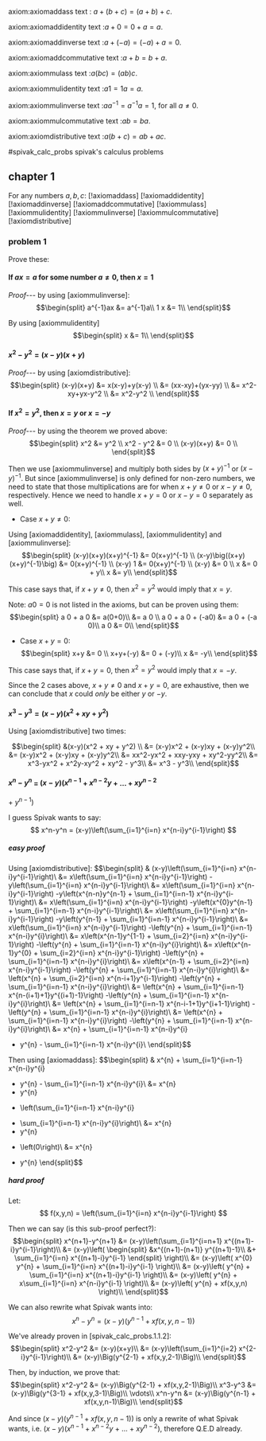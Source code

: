 axiom:axiomaddass
text : $a+(b+c) = (a+b)+c$.

axiom:axiomaddidentity
text :$a+0 = 0+a = a$.

axiom:axiomaddinverse
text :$a+(-a) = (-a)+a = 0$.

axiom:axiomaddcommutative
text :$a+b=b+a$.

axiom:axiommulass
text :$a(bc) = (ab)c$.

axiom:axiommulidentity
text :$a 1 = 1 a = a$.

axiom:axiommulinverse
text :$aa^{-1} = a^{-1}a = 1$, for all $a \ne 0$.

axiom:axiommulcommutative
text :$ab=ba$.

axiom:axiomdistributive
text :$a(b+c) = ab+ac$.

#spivak_calc_probs spivak's calculus problems

## chapter 1

For any numbers $a,b,c$:
[!axiomaddass]
[!axiomaddidentity]
[!axiomaddinverse]
[!axiomaddcommutative]
[!axiommulass]
[!axiommulidentity]
[!axiommulinverse]
[!axiommulcommutative]
[!axiomdistributive]

### problem 1

Prove these:

#### If $ax=a$ for some number $a\ne 0$, then $x=1$

  _Proof---_ by using [axiommulinverse]:
  $$\begin{split}
    a^{-1}ax &= a^{-1}a\\
    1 x &= 1\\
  \end{split}$$
  
  By using [axiommulidentity]
  $$\begin{split}
    x &= 1\\
  \end{split}$$

#### $x^2 - y^2 = (x-y)(x+y)$

  _Proof---_ by using [axiomdistributive]:
  $$\begin{split}
    (x-y)(x+y) &= x(x-y)+y(x-y) \\
               &= (xx-xy)+(yx-yy) \\
               &= x^2-xy+yx-y^2 \\
               &= x^2-y^2 \\
  \end{split}$$

#### If $x^2 = y^2$, then $x=y$ or $x=-y$

  _Proof---_ by using the theorem we proved above:
  $$\begin{split}
    x^2         &= y^2 \\
    x^2 - y^2   &= 0 \\
    (x-y)(x+y)  &= 0 \\
  \end{split}$$

  Then we use [axiommulinverse] and multiply both sides by $(x+y)^{-1}$ or
  $(x-y)^{-1}$.  But since [axiommulinverse] is only defined for non-zero
  numbers, we need to state that those multiplications are for when $x+y\ne0$
  or $x-y\ne0$, respectively.  Hence we need to handle $x+y=0$ or $x-y=0$
  separately as well.

  * Case $x+y \ne 0$:

  Using [axiomaddidentity], [axiommulass], [axiommulidentity] and
  [axiommulinverse]:
  $$\begin{split}
    (x-y)(x+y)(x+y)^{-1}            &= 0(x+y)^{-1} \\
    (x-y)\big((x+y)(x+y)^{-1}\big)  &= 0(x+y)^{-1} \\
    (x-y) 1                    &= 0(x+y)^{-1} \\
    (x-y)                           &= 0 \\
    x                               &= 0 + y\\
    x                               &= y\\
  \end{split}$$

  This case says that, if $x+y\ne0$, then $x^2 = y^2$ would imply that $x=y$.

  Note: $a 0 = 0$ is not listed in the axioms, but can be proven using
  them:
  $$\begin{split}
    a 0 + a 0     &= a(0+0)\\
                            &= a  0 \\
    a 0 + a 0 + (-a0)  &= a 0 + (-a 0)\\
    a 0                &= 0\\
  \end{split}$$

  * Case $x+y = 0$:
  $$\begin{split}
    x+y   &= 0 \\
    x+y+(-y) &= 0 + (-y)\\
    x        &= -y\\
  \end{split}$$

  This case says that, if $x+y=0$, then $x^2 = y^2$ would imply that $x=-y$.

Since the 2 cases above, $x+y\ne0$ and $x+y=0$, are exhaustive, then we can
conclude that $x$ could _only_ be either $y$ or $-y$.

#### $x^3-y^3 = (x-y)(x^2+xy+y^2)$

Using [axiomdistributive] two times:

$$\begin{split}
    &(x-y)(x^2 + xy + y^2) \\
    &= (x-y)x^2 + (x-y)xy + (x-y)y^2\\
    &= (x-y)x^2 + (x-y)xy + (x-y)y^2\\
    &= xx^2-yx^2 + xxy-yxy + xy^2-yy^2\\
    &= x^3-yx^2 + x^2y-xy^2 + xy^2 - y^3\\
    &= x^3 - y^3\\
\end{split}$$

#### $x^n-y^n$ $=$ $(x-y)(x^{n-1}$ $+$ $x^{n-2}y$ $+$ $\ldots$ $+$ $xy^{n-2}$
$+$ $y^{n-1})$

I guess Spivak wants to say:
$$
x^n-y^n = (x-y)\left(\sum_{i=1}^{i=n} x^{n-i}y^{i-1}\right)
$$

##### easy proof

Using [axiomdistributive]:
$$\begin{split}
& (x-y)\left(\sum_{i=1}^{i=n} x^{n-i}y^{i-1}\right)\\
&= x\left(\sum_{i=1}^{i=n} x^{n-i}y^{i-1}\right)
   -y\left(\sum_{i=1}^{i=n} x^{n-i}y^{i-1}\right)\\
&= x\left(\sum_{i=1}^{i=n} x^{n-i}y^{i-1}\right)
   -y\left(x^{n-n}y^{n-1} + \sum_{i=1}^{i=n-1} x^{n-i}y^{i-1}\right)\\
&= x\left(\sum_{i=1}^{i=n} x^{n-i}y^{i-1}\right)
   -y\left(x^{0}y^{n-1} + \sum_{i=1}^{i=n-1} x^{n-i}y^{i-1}\right)\\
&= x\left(\sum_{i=1}^{i=n} x^{n-i}y^{i-1}\right)
   -y\left(y^{n-1} + \sum_{i=1}^{i=n-1} x^{n-i}y^{i-1}\right)\\
&= x\left(\sum_{i=1}^{i=n} x^{n-i}y^{i-1}\right)
   -\left(y^{n} + \sum_{i=1}^{i=n-1} x^{n-i}y^{i}\right)\\
&= x\left(x^{n-1}y^{1-1} + \sum_{i=2}^{i=n} x^{n-i}y^{i-1}\right)
   -\left(y^{n} + \sum_{i=1}^{i=n-1} x^{n-i}y^{i}\right)\\
&= x\left(x^{n-1}y^{0} + \sum_{i=2}^{i=n} x^{n-i}y^{i-1}\right)
   -\left(y^{n} + \sum_{i=1}^{i=n-1} x^{n-i}y^{i}\right)\\
&= x\left(x^{n-1} + \sum_{i=2}^{i=n} x^{n-i}y^{i-1}\right)
   -\left(y^{n} + \sum_{i=1}^{i=n-1} x^{n-i}y^{i}\right)\\
&= \left(x^{n} + \sum_{i=2}^{i=n} x^{n-i+1}y^{i-1}\right)
   -\left(y^{n} + \sum_{i=1}^{i=n-1} x^{n-i}y^{i}\right)\\
&= \left(x^{n} + \sum_{i=1}^{i=n-1} x^{n-(i+1)+1}y^{(i+1)-1}\right)
   -\left(y^{n} + \sum_{i=1}^{i=n-1} x^{n-i}y^{i}\right)\\
&= \left(x^{n} + \sum_{i=1}^{i=n-1} x^{n-i-1+1}y^{i+1-1}\right)
   -\left(y^{n} + \sum_{i=1}^{i=n-1} x^{n-i}y^{i}\right)\\
&= \left(x^{n} + \sum_{i=1}^{i=n-1} x^{n-i}y^{i}\right)
   -\left(y^{n} + \sum_{i=1}^{i=n-1} x^{n-i}y^{i}\right)\\
&= x^{n} + \sum_{i=1}^{i=n-1} x^{n-i}y^{i}
   - y^{n} - \sum_{i=1}^{i=n-1} x^{n-i}y^{i}\\
\end{split}$$

Then using [axiomaddass]:
$$\begin{split}
& x^{n} + \sum_{i=1}^{i=n-1} x^{n-i}y^{i}
   - y^{n} - \sum_{i=1}^{i=n-1} x^{n-i}y^{i}\\
&= x^{n}
   - y^{n}
   + \left(\sum_{i=1}^{i=n-1} x^{n-i}y^{i}
   - \sum_{i=1}^{i=n-1} x^{n-i}y^{i}\right)\\
&= x^{n}
   - y^{n}
   + \left(0\right)\\
&= x^{n}
   - y^{n}
\end{split}$$



##### hard proof

Let:
$$
f(x,y,n) = \left(\sum_{i=1}^{i=n} x^{n-i}y^{i-1}\right)
$$

Then we can say (is this sub-proof perfect?):
$$\begin{split}
x^{n+1}-y^{n+1} &= (x-y)\left(\sum_{i=1}^{i=n+1} x^{(n+1)-i}y^{i-1}\right)\\
                &= (x-y)\left(
                        \begin{split}
                            &x^{(n+1)-(n+1)} y^{(n+1)-1}\\
                            &+ \sum_{i=1}^{i=n} x^{(n+1)-i}y^{i-1}
                        \end{split}
                    \right)\\
                &= (x-y)\left(
                        x^{0} y^{n}
                        + \sum_{i=1}^{i=n} x^{(n+1)-i}y^{i-1}
                    \right)\\
                &= (x-y)\left(
                        y^{n}
                        + \sum_{i=1}^{i=n} x^{(n+1)-i}y^{i-1}
                    \right)\\
                &= (x-y)\left(
                        y^{n}
                        + x\sum_{i=1}^{i=n} x^{n-i}y^{i-1}
                    \right)\\
                &= (x-y)\left(
                        y^{n}
                        + xf(x,y,n)
                    \right)\\
\end{split}$$

We can also rewrite what Spivak wants into:
$$
x^n-y^n = (x-y)\Big(y^{n-1} + xf(x,y,n-1)\Big)
$$

We've already proven in [spivak_calc_probs.1.1.2]:
$$\begin{split}
x^2-y^2 &= (x-y)(x+y)\\
        &= (x-y)\left(\sum_{i=1}^{i=2} x^{2-i}y^{i-1}\right)\\
        &= (x-y)\Big(y^{2-1} + xf(x,y,2-1)\Big)\\
\end{split}$$

Then, by induction, we prove that:
$$\begin{split}
x^2-y^2 &= (x-y)\Big(y^{2-1} + xf(x,y,2-1)\Big)\\
x^3-y^3 &= (x-y)\Big(y^{3-1} + xf(x,y,3-1)\Big)\\
\vdots\\
x^n-y^n &= (x-y)\Big(y^{n-1} + xf(x,y,n-1)\Big)\\
\end{split}$$

And since $(x-y)(y^{n-1} + xf(x,y,n-1))$ is only a rewrite of what Spivak
wants, i.e. $(x-y)(x^{n-1}$ $+$ $x^{n-2}y$ $+$ $\ldots$ $+$ $xy^{n-2})$,
therefore Q.E.D already.
